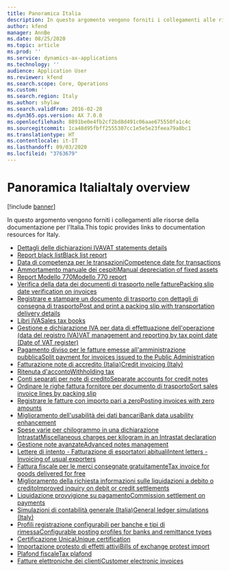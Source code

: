 ```yaml
---
title: Panoramica Italia
description: In questo argomento vengono forniti i collegamenti alle risorse della documentazione Microsoft Dynamics 365 Finance per l'Italia.
author: kfend
manager: AnnBe
ms.date: 08/25/2020
ms.topic: article
ms.prod: ''
ms.service: dynamics-ax-applications
ms.technology: ''
audience: Application User
ms.reviewer: kfend
ms.search.scope: Core, Operations
ms.custom: ''
ms.search.region: Italy
ms.author: shylaw
ms.search.validFrom: 2016-02-28
ms.dyn365.ops.version: AX 7.0.0
ms.openlocfilehash: 8891be0e4fb2cf2bd8d491c06aae675550fa1c4c
ms.sourcegitcommit: 1ca48d95fbff2555307cc1e5e5e23feea79a8bc1
ms.translationtype: HT
ms.contentlocale: it-IT
ms.lasthandoff: 09/03/2020
ms.locfileid: "3763679"
---
```

# <a name="italy-overview"></a><span data-ttu-id="dbbd7-103">Panoramica Italia</span><span class="sxs-lookup"><span data-stu-id="dbbd7-103">Italy overview</span></span>

[!include [banner](../includes/banner.md)]

<span data-ttu-id="dbbd7-104">In questo argomento vengono forniti i collegamenti alle risorse della documentazione per l'Italia.</span><span class="sxs-lookup"><span data-stu-id="dbbd7-104">This topic provides links to documentation resources for Italy.</span></span> 

- [<span data-ttu-id="dbbd7-105">Dettagli delle dichiarazioni IVA</span><span class="sxs-lookup"><span data-stu-id="dbbd7-105">VAT statements details</span></span>](emea-ita-vat-statements-details.md)
- [<span data-ttu-id="dbbd7-106">Report black list</span><span class="sxs-lookup"><span data-stu-id="dbbd7-106">Black list report</span></span>](emea-ita-black-list-report.md)
- [<span data-ttu-id="dbbd7-107">Data di competenza per le transazioni</span><span class="sxs-lookup"><span data-stu-id="dbbd7-107">Competence date for transactions</span></span>](emea-ita-competence-date.md)
- [<span data-ttu-id="dbbd7-108">Ammortamento manuale dei cespiti</span><span class="sxs-lookup"><span data-stu-id="dbbd7-108">Manual depreciation of fixed assets</span></span>](emea-ita-depreciation-of-fixed-assets.md)
- [<span data-ttu-id="dbbd7-109">Report Modello 770</span><span class="sxs-lookup"><span data-stu-id="dbbd7-109">Modello 770 report</span></span>](emea-ita-modello770.md)
- [<span data-ttu-id="dbbd7-110">Verifica della data dei documenti di trasporto nelle fatture</span><span class="sxs-lookup"><span data-stu-id="dbbd7-110">Packing slip date verification on invoices</span></span>](emea-ita-packing-slip-date-verification-on-invoice.md)
- [<span data-ttu-id="dbbd7-111">Registrare e stampare un documento di trasporto con dettagli di consegna di trasporto</span><span class="sxs-lookup"><span data-stu-id="dbbd7-111">Post and print a packing slip with transportation delivery details</span></span>](emea-ita-packing-slip.md)
- [<span data-ttu-id="dbbd7-112">Libri IVA</span><span class="sxs-lookup"><span data-stu-id="dbbd7-112">Sales tax books</span></span>](emea-ita-fiscal-books.md)
- [<span data-ttu-id="dbbd7-113">Gestione e dichiarazione IVA per data di effettuazione dell'operazione (data del registro IVA)</span><span class="sxs-lookup"><span data-stu-id="dbbd7-113">VAT management and reporting by tax point date (Date of VAT register)</span></span>](emea-ita-vat-management.md)
- [<span data-ttu-id="dbbd7-114">Pagamento diviso per le fatture emesse all'amministrazione pubblica</span><span class="sxs-lookup"><span data-stu-id="dbbd7-114">Split payment for invoices issued to the Public Administration</span></span>](emea-ita-split-payment-invoices-issued-public-administration.md)
- [<span data-ttu-id="dbbd7-115">Fatturazione note di accredito (Italia)</span><span class="sxs-lookup"><span data-stu-id="dbbd7-115">Credit invoicing (Italy)</span></span>](emea-ita-credit-invoicing.md)
- [<span data-ttu-id="dbbd7-116">Ritenuta d'acconto</span><span class="sxs-lookup"><span data-stu-id="dbbd7-116">Withholding tax</span></span>](emea-ita-withholding-tax.md)
- [<span data-ttu-id="dbbd7-117">Conti separati per note di credito</span><span class="sxs-lookup"><span data-stu-id="dbbd7-117">Separate accounts for credit notes</span></span>](emea-ita-exil-separate-account-credit.md)
- [<span data-ttu-id="dbbd7-118">Ordinare le righe fattura fornitore per documento di trasporto</span><span class="sxs-lookup"><span data-stu-id="dbbd7-118">Sort sales invoice lines by packing slip</span></span>](emea-ita-exil-invoicing-packing-slips.md)
- [<span data-ttu-id="dbbd7-119">Registrare le fatture con importo pari a zero</span><span class="sxs-lookup"><span data-stu-id="dbbd7-119">Posting invoices with zero amounts</span></span>](emea-ita-exil-zero-invoice-posting.md)
- [<span data-ttu-id="dbbd7-120">Miglioramento dell'usabilità dei dati bancari</span><span class="sxs-lookup"><span data-stu-id="dbbd7-120">Bank data usability enhancement</span></span>](emea-ita-exil-bank-accounts-setup.md)
- [<span data-ttu-id="dbbd7-121">Spese varie per chilogrammo in una dichiarazione Intrastat</span><span class="sxs-lookup"><span data-stu-id="dbbd7-121">Miscellaneous charges per kilogram in an Intrastat declaration</span></span>](emea-ita-exil-misc-charges-intrastat.md)
- [<span data-ttu-id="dbbd7-122">Gestione note avanzate</span><span class="sxs-lookup"><span data-stu-id="dbbd7-122">Advanced notes management</span></span>](emea-ita-exil-structured-notes.md)
- [<span data-ttu-id="dbbd7-123">Lettere di intento - Fatturazione di esportatori abituali</span><span class="sxs-lookup"><span data-stu-id="dbbd7-123">Intent letters - Invoicing of usual exporters</span></span>](emea-ita-exil-intent-letter.md)
- [<span data-ttu-id="dbbd7-124">Fattura fiscale per le merci consegnate gratuitamente</span><span class="sxs-lookup"><span data-stu-id="dbbd7-124">Tax invoice for goods delivered for free</span></span>](emea-ita-exil-goods-for-free.md)
- [<span data-ttu-id="dbbd7-125">Miglioramento della richiesta informazioni sulle liquidazioni a debito o credito</span><span class="sxs-lookup"><span data-stu-id="dbbd7-125">Improved inquiry on debit or credit settlements</span></span>](emea-ita-exil-improved-inquiry-settlement.md)
- [<span data-ttu-id="dbbd7-126">Liquidazione provvigione su pagamento</span><span class="sxs-lookup"><span data-stu-id="dbbd7-126">Commission settlement on payments</span></span>](emea-ita-exil-commission-settlement.md)
- [<span data-ttu-id="dbbd7-127">Simulazioni di contabilità generale (Italia)</span><span class="sxs-lookup"><span data-stu-id="dbbd7-127">General ledger simulations (Italy)</span></span>](emea-ita-exil-general-ledger-simulations.md)
- [<span data-ttu-id="dbbd7-128">Profili registrazione configurabili per banche e tipi di rimessa</span><span class="sxs-lookup"><span data-stu-id="dbbd7-128">Configurable posting profiles for banks and remittance types</span></span>](emea-ita-exil-bank-remittance.md)
- [<span data-ttu-id="dbbd7-129">Certificazione Unica</span><span class="sxs-lookup"><span data-stu-id="dbbd7-129">Unique certification</span></span>](emea-ita-exil-unique-certification.md)
- [<span data-ttu-id="dbbd7-130">Importazione protesto di effetti attivi</span><span class="sxs-lookup"><span data-stu-id="dbbd7-130">Bills of exchange protest import</span></span>](emea-ita-exil-protest-boe.md)
- [<span data-ttu-id="dbbd7-131">Plafond fiscale</span><span class="sxs-lookup"><span data-stu-id="dbbd7-131">Tax plafond</span></span>](emea-ita-exil-tax-plafond.md)
- [<span data-ttu-id="dbbd7-132">Fatture elettroniche dei clienti</span><span class="sxs-lookup"><span data-stu-id="dbbd7-132">Customer electronic invoices</span></span>](emea-ita-e-invoices.md)
